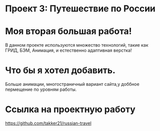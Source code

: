 # Проект 3: Путешествие по России

# Моя вторая большая работа!
В данном проекте используются множество технологий, такие как ГРИД, БЭМ, Анимация, и естественно адаптивная верстка!

# Что бы я хотел добавить.
Больше анимации, многостраничный вариант сайта,у доббное пермещение по уровням работы.
# Ссылка на проектную работу
https://github.com/takker21/russian-travel
